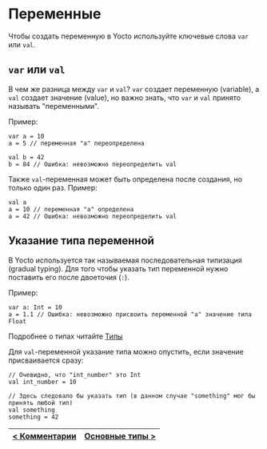 # Переменные
Чтобы создать переменную в Yocto используйте ключевые слова `var` или `val`.

## `var` или `val`
В чем же разница между `var` и `val`?
`var` создает переменную (variable), а `val` создает значение (value), но важно знать, что `var` и `val` принято называть "переменными".

Пример:
```
var a = 10
a = 5 // переменная "а" переопределена

val b = 42
b = 84 // Ошибка: невозможно переопределить val
```

Также `val`-переменная может быть определена после создания, но только один раз.
Пример:
```
val a
a = 10 // переменная "а" определена
a = 42 // Ошибка: невозможно переопределить val
```

## Указание типа переменной
В Yocto используется так называемая последовательная типизация (gradual typing).
Для того чтобы указать тип переменной нужно поставить его после двоеточия (`:`).

Пример:
```
var a: Int = 10
a = 1.1 // Ошибка: невозможно присвоить переменной "a" значение типа Float
```

Подробнее о типах читайте [Типы](../types/index.md)

Для `val`-переменной указание типа можно опустить, если значение присваивается сразу:
```
// Очевидно, что "int_number" это Int
val int_number = 10

// Здесь следовало бы указать тип (в данном случае "something" мог бы принять любой тип)
val something
something = 42
```

| [< Комментарии](comments.md) | [Основные типы >](primitives.md) |
| - | - |